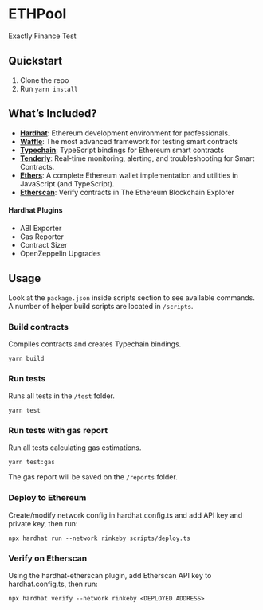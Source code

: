 # ETHPool

Exactly Finance Test

## Quickstart

1. Clone the repo
2. Run `yarn install`

## What’s Included?

- **[Hardhat](https://hardhat.org/)**: Ethereum development environment for professionals.
- **[Waffle](https://getwaffle.io/)**: The most advanced framework for testing smart contracts
- **[Typechain](https://github.com/ethereum-ts/TypeChain)**: TypeScript bindings for Ethereum smart contracts
- **[Tenderly](https://tenderly.co/)**: Real-time monitoring, alerting, and troubleshooting for Smart Contracts.
- **[Ethers]()**: A complete Ethereum wallet implementation and utilities in JavaScript (and TypeScript).
- **[Etherscan](https://etherscan.io)**: Verify contracts in The Ethereum Blockchain Explorer

#### Hardhat Plugins
- ABI Exporter
- Gas Reporter
- Contract Sizer
- OpenZeppelin Upgrades
## Usage

Look at the `package.json` inside scripts section to see available commands. A number of helper build scripts are located in `/scripts`.
### Build contracts

Compiles contracts and creates Typechain bindings.

`yarn build`

### Run tests

Runs all tests in the `/test` folder.

`yarn test`

### Run tests with gas report

Run all tests calculating gas estimations.

`yarn test:gas`

The gas report will be saved on the `/reports` folder.

### Deploy to Ethereum

Create/modify network config in hardhat.config.ts and add API key and private key, then run:

`npx hardhat run --network rinkeby scripts/deploy.ts`

### Verify on Etherscan

Using the hardhat-etherscan plugin, add Etherscan API key to hardhat.config.ts, then run:

`npx hardhat verify --network rinkeby <DEPLOYED ADDRESS>`
